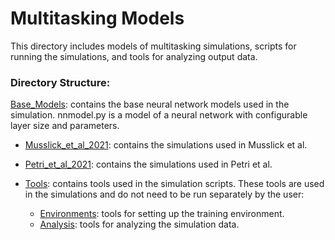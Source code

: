 # Multitasking Models

This directory includes models of multitasking simulations, scripts for
running the simulations, and tools for analyzing output data.

### Directory Structure:

[Base_Models](Base_Models): contains the base neural network models used in the simulation.
nnmodel.py is a model of a neural network with configurable layer size and 
parameters.

- [Musslick_et_al_2021](Musslick_et_al_2021): contains the simulations used in Musslick et al.

- [Petri_et_al_2021](Petri_et_al_2021): contains the simulations used in Petri et al.

- [Tools](Tools): contains tools used in the simulation scripts. These tools are used in
the simulations and do not need to be run separately by the user:
    - [Environments](Tools/Environments): tools for setting up the training environment.
    - [Analysis](Tools/Analysis): tools for analyzing the simulation data.

